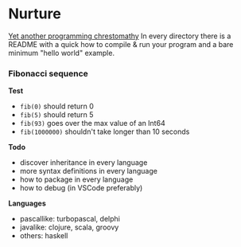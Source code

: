 # Nurture

[Yet another programming chrestomathy](http://www.rosettacode.org)
In every directory there is a README with a quick how to compile & run your program and a bare minimum "hello world" example.


### Fibonacci sequence

**Test**
- `fib(0)` should return 0
- `fib(5)` should return 5
- `fib(93)` goes over the max value of an Int64
- `fib(1000000)` shouldn't take longer than 10 seconds

**Todo**
- discover inheritance in every language
- more syntax definitions in every language
- how to package in every language
- how to debug (in VSCode preferably)

**Languages**
- pascallike: turbopascal, delphi
- javalike: clojure, scala, groovy
- others: haskell

